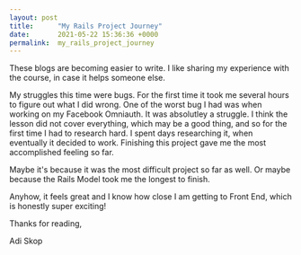 ```yaml
---
layout: post
title:      "My Rails Project Journey"
date:       2021-05-22 15:36:36 +0000
permalink:  my_rails_project_journey
---
```



These blogs are becoming easier to write. 
I like sharing my experience with the course, in case it helps someone else. 

My struggles this time were bugs. For the first time it took me several hours to figure out what I did wrong. 
One of the worst bug I had was when working on my Facebook Omniauth. 
It was absolutley a struggle. I think the lesson did not cover everything, which may be a good thing, and so for the first time I had to research hard. I spent days researching it, when eventually it decided to work. 
Finishing this project gave me the most accomplished feeling so far.

Maybe it's because it was the most difficult project so far as well. 
Or maybe because the Rails Model took me the longest to finish. 

Anyhow, it feels great and I know how close I am getting to Front End, which is honestly super exciting! 

Thanks for reading, 

Adi Skop 
